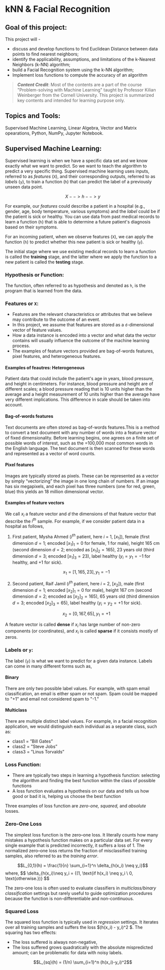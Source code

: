 # kNN & Facial Recognition

## Goal of this project:

This project will - 
  - discuss and develop functions to find Euclidean Distance between data points to find nearest neighbors; 
  - identify the applicability, assumptions, and limitations of the k-Nearest Neighbors (k-NN) algorithm;
  - build a Facial Recognition system using the k-NN algorithm;
  - Implement loss functions to compute the accuracy of an algorithm


> **_Content Credit_**: Most of the contents are a part of the course "Problem-solving with Machine Learning" taught by Professor Kilian Weinberger from the Cornell University. This project is summarized key contents and intended for learning purpose only.

## Topics and Tools:

Supervised Machine Learning, Linear Algebra, Vector and Matrix opearations, Python, NumPy, Jupyter Notebook.

## Supervised Machine Learning:

Supervised learning is when we have a specific data set and we know exactly what we want to predict. So we want to teach the algorithm to predict a very specific thing.
Supervised machine learning uses inputs, referred to as *features* (`X`), and their corresponding outputs, referred to as *labels* (`y`), to train a function (`h`)
that can predict the label of a previously unseen data point.

$$X --> h --> y$$

For example, our *features* could describe a patient in a hospital (e.g., gender, age, body temperature, various symptoms) and the *label* could be if the patient is sick or healthy. You can use data from past medical records to learn a function (`h`) that is able to determine a future patient's diagnosis based on their symptoms.

For an incoming patient, when we observe features (`X`), we can apply the function (`h`) to predict whether this new patient is sick or healthy (`y`).

The initial stage where we use existing medical records to learn a function is called the **training** stage, and the latter where we apply the function to a new patient is called the **testing** stage.

### Hypothesis or Function:

The function, often referred to as hypothesis and denoted as `h`, is the program that is learned from the data.

### Features or `X`:

- Features are the relevant characteristics or attributes that we believe may contribute to the outcome of an event.
- In this project, we assume that features are stored as a `d`-dimensional vector of feature values.
- How a data instance is encoded into a vector and what data the vector contains will usually influence the outcome of the machine learning process.
- The examples of feature vectors provided are bag-of-words features, pixel features, and heterogeneous features.

#### Examples of feautres: Heterogeneous

Patient data that could include the patient's age in years, blood pressure, and height in centimeters. For instance, blood pressure and height are of different scales; a blood pressure reading that is 10 units higher than the average and a height measurement of 10 units higher than the average have very different implications. This difference in scale should be taken into account.

#### Bag-of-words features 

Text documents are often stored as bag-of-words features.This is a method to convert a text document with any number of words into a feature vector of fixed dimensionality. Before learning begins, one agrees on a finite set of possible words of interest, such as the =100,000 most common words in the English language. The text document is then scanned for these words and represented as a vector of word counts.

#### Pixel features 

Images are typically stored as pixels. These can be represented as a vector by simply “vectorizing” the image in one long chain of numbers. If an image has six megapixels, and each pixel has three numbers (one for red, green, blue) this yields an 18 million dimensional vector.

#### Examples of feature vectors

We call $x_i$ a feature vector and $d$ the dimensions of that feature vector that describe the $i^{th}$ sample. For example, if we consider patient data in a hospital as follows,

  1) First patient, Mysha Ahmed ($i^{th}$ patient, here $i$ = 1, $[x_1]$), female (first dimension $d=1$; encoded $[x_1]_1 = 0$ for female, $1$ for male), height 165 cm (second dimension $d = 2$; encoded as $[x_1]_2 = 165$), 23 years old (third dimension $d = 3$; encoded $[x_1]_3 = 23$), label healthy ($y_i = y_1 = -1$ for healthy, and $+1$ for sick).
  
        $$x_1 = [1, 165, 23],  y_1 = -1$$
        
  2) Second patient, Raif Jamil ($i^{th}$ patient, here $i$ = 2, $[x_2]$), male (first dimension $d = 1$; encoded $[x_2]_1 = 0$ for male), height 167 cm (second dimension $d = 2$; encoded as $[x_2]_2 = 165$), 65 years old (third dimension $d = 3$; encoded $[x_2]_3 = 65$), label healthy ($y_i = y_2 = +1$ for sick).
  
        $$x_2 = [0, 167, 65],  y_1 = +1$$
        
A feature vector is called **dense** if $x_i$ has large number of non-zero components (or coordinates), and $x_i$ is called **sparse** if it consists mostly of zeros.

### Labels or `y`:

The label (`y`) is what we want to predict for a given data instance. Labels can come in many different forms such as,

#### Binary

There are only two possible label values. For example, with spam email classification, an email is either spam or not spam. Spam could be mapped to "+1" and email not considered spam to "-1."

#### Multiclass

There are multiple distinct label values. For example, in a facial recognition application, we would distinguish each individual as a separate class, such as:
- class1 = ”Bill Gates”
- class2 = ”Steve Jobs”
- class3 = ”Linus Torvalds”

### Loss Function:

- There are typically two steps in learning a hypothesis function: selecting the algorithm and finding the best function within the class of possible functions
- A loss function evaluates a hypothesis on our data and tells us how good or bad it is, helping us choose the best function

Three examples of loss function are *zero-one, squared,* and *absolute* losses.

### Zero-One Loss

The simplest loss function is the zero–one loss. It literally counts how many mistakes a hypothesis function makes on a particular data set. For every single example that is predicted incorrectly, it suffers a loss of 1. The normalized zero–one loss returns the fraction of misclassified training samples, also referred to as the *training error*.

$$L_{0,1}(h) = \frac{1}{n} \sum_{i=1}^n \delta_{h(x_i) \neq y_i}$$
    where, $$
    \delta_{h(x_i)\neq y_i = {(1, \text{if h(x_i) \neq y_i \\ 0, \text{otherwise.})}
    $$

The zero-one loss is often used to evaluate classifiers in *multiclass/binary classification* settings but rarely useful to guide optimization procedures because the
function is non-differentiable and non-continuous.

### Squared Loss

The squared loss function is typically used in *regression* settings. It iterates over all training samples and suffers the loss $(h(x_i) - y_i)^2 $. The
squaring has two effects:
- The loss suffered is always non-negative,
- The loss suffered grows quadratically with the absolute mispredicted amount; can be problematic for data with noisy labels.

$$L_{sq}(h) = (1/n) \sum_{i=1}^n (h(x_i)-y_i)^2$$


